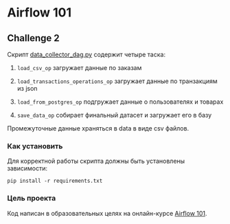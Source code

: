 # Airflow 101

## Challenge 2

Скрипт [data_collector_dag.py](https://github.com/dimk00z/airflow_2/blob/master/dags/data_collector_dag.py) содержит четыре таска:

1. `load_csv_op` загружает данные по заказам

2. `load_transactions_operations_op` загружает данные по транзакциям из json

3. `load_from_postgres_op` подгружает данные о пользователях и товарах

4. `save_data_op` собирает финальный датасет и загружает его в базу

Промежуточные данные храняться в data в виде csv файлов.

### Как установить

Для корректной работы скрипта должны быть установлены зависимости:

```
pip install -r requirements.txt
```

### Цель проекта

Код написан в образовательных целях на онлайн-курсе [Airflow 101](https://airflow101.python-jitsu.club/).
